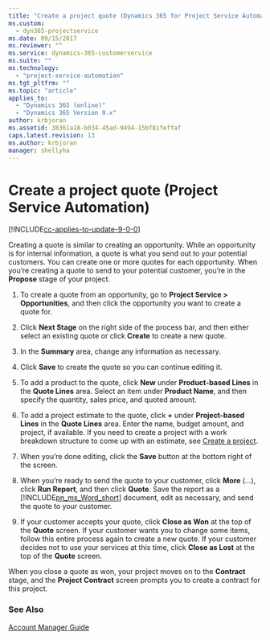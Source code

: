 ```yaml
---
title: "Create a project quote (Dynamics 365 for Project Service Automation) | MicrosoftDocs"
ms.custom:
  - dyn365-projectservice
ms.date: 09/15/2017
ms.reviewer: ""
ms.service: dynamics-365-customerservice
ms.suite: ""
ms.technology: 
  - "project-service-automation"
ms.tgt_pltfrm: ""
ms.topic: "article"
applies_to: 
  - "Dynamics 365 (online)"
  - "Dynamics 365 Version 9.x"
author: krbjoran
ms.assetid: 38361a18-b034-45ad-9494-15bf81feffaf
caps.latest.revision: 13
ms.author: krbjoran
manager: shellyha
---
```

# Create a project quote (Project Service Automation)

[!INCLUDE[cc-applies-to-update-9-0-0](../includes/cc_applies_to_update_9_0_0.md)]

Creating a quote is similar to creating an opportunity. While an opportunity is for internal information, a quote is what you send out to your potential customers. You can create one or more quotes for each opportunity. When you’re creating a quote to send to your potential customer, you’re in the **Propose** stage of your project.  
  
1.  To create a quote from an opportunity, go to **Project Service > Opportunities**, and then click the opportunity you want to create a quote for.  
  
2.  Click **Next Stage** on the right side of the process bar, and then either select an existing quote or click **Create** to create a new quote.  
  
3.  In the **Summary** area, change any information as necessary.  
  
4.  Click **Save** to create the quote so you can continue editing it.  
  
5.  To add a product to the quote, click **New** under **Product-based Lines** in the **Quote Lines** area. Select an item under **Product Name**, and then specify the quantity, sales price, and quoted amount.  
  
6.  To add a project estimate to the quote, click **+** under **Project-based Lines** in the **Quote Lines** area. Enter the name, budget amount, and project, if available. If you need to create a project with a work breakdown structure to come up with an estimate, see [Create a project](../project-service/create-project.md).  
  
7.  When you’re done editing, click the **Save** button at the bottom right of the screen.  
  
8.  When you’re ready to send the quote to your customer, click **More** (…), click **Run Report**, and then click **Quote**. Save the report as a [!INCLUDE[pn_ms_Word_short](../includes/pn-ms-word-short.md)] document, edit as necessary, and send the quote to your customer.  
  
9. If your customer accepts your quote, click **Close as Won** at the top of the **Quote** screen. If your customer wants you to change some items, follow this entire process again to create a new quote. If your customer decides not to use your services at this time, click **Close as Lost** at the top of the **Quote** screen.  
  
 When you close a quote as won, your project moves on to the **Contract** stage, and the **Project Contract** screen prompts you to create a contract for this project.  
  
### See Also  
 [Account Manager Guide](../project-service/account-manager-guide.md)
